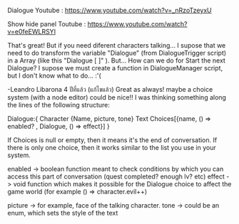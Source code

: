 Dialogue
Youtube : https://www.youtube.com/watch?v=_nRzoTzeyxU

Show hide panel
Toutube : https://www.youtube.com/watch?v=e0feEWLRSYI

That's great! But if you need diferent characters talking... I supose that we need to do  transform the variable "Dialogue" (from DialogueTrigger script) in a Array (like this "Dialogue [ ]" ).
But... How can we do for Start the next Dialogue? I supose we must create a function in DialogueManager script, but I don't know what to do... :'(


-Leandro Libarona
4 ปีที่แล้ว (แก้ไขแล้ว)
Great as always! maybe a choice system (with a node editor) could be nice!!
I was thinking something along the lines of the following structure:

Dialogue:{
Character {Name,  picture, tone}
Text
Choices[{name, () => enabled? , Dialogue, () => effect}]
}

If Choices is null or empty, then it means it's the end of conversation.
If there is only one choice, then it works similar to the list you use in your system.

enabled -> boolean function meant to check conditions by which you can access this part of conversation (quest completed? enough lv? etc)
effect -> void function which makes it possible for the Dialogue choice to affect the game world (for example () => character.evil++)

picture -> for example, face of the talking character.
tone -> could be an enum, which sets the style of the text
